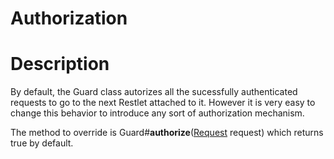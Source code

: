 Authorization
=============

Description
===========

By default, the Guard class autorizes all the sucessfully authenticated
requests to go to the next Restlet attached to it. However it is very
easy to change this behavior to introduce any sort of authorization
mechanism.

The method to override is
Guard\#**authorize**([Request](http://www.restlet.org/documentation/snapshot/api/org/restlet/data/Request.html) request)
which returns true by default.

